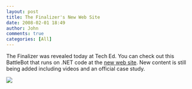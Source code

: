 ```yaml
---
layout: post
title: The Finalizer's New Web Site
date: 2008-02-01 18:49
author: John
comments: true
categories: [All]
---
```

<P>The Finalizer was revealed today at Tech Ed. You can check out this BattleBot that runs on .NET code at the <A href="http://www.finalizer.net/">new web site</A>. New content is still being added including videos and an official case study.</P> <P><IMG src="/photos/jpapa/images/64206/original.aspx" border=0></P>


